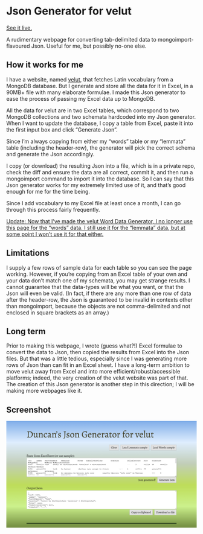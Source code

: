 # Json Generator for velut
[See it live.](https://www.duncanritchie.co.uk/velut-json-generator/)

A rudimentary webpage for converting tab-delimited data to mongoimport-flavoured Json. Useful for me, but possibly no-one else.

## How it works for me
I have a website, named [velut](https://github.com/DuncanRitchie/velut), that fetches Latin vocabulary from a MongoDB database. But I generate and store all the data for it in Excel, in a 90MB+ file with many elaborate formulae. I made this Json generator to ease the process of passing my Excel data up to MongoDB.

All the data for velut are in two Excel tables, which correspond to two MongoDB collections and two schemata hardcoded into my Json generator. When I want to update the database, I copy a table from Excel, paste it into the first input box and click “Generate Json”.

Since I’m always copying from either my “words” table or my “lemmata” table (including the header-row), the generator will pick the correct schema and generate the Json accordingly.

I copy (or download) the resulting Json into a file, which is in a private repo, check the diff and ensure the data are all correct, commit it, and then run a mongoimport command to import it into the database. So I can say that this Json generator works for my extremely limited use of it, and that’s good enough for me for the time being.

Since I add vocabulary to my Excel file at least once a month, I can go through this process fairly frequently.

<ins>
	Update: Now that I’ve made the <a href="https://github.com/DuncanRitchie/velut-word-data-generator/">velut Word Data Generator</a>, I no longer use this page for the “words” data.
	I still use it for the “lemmata” data, but at some point I won’t use it for that either.
</ins>

## Limitations
I supply a few rows of sample data for each table so you can see the page working. However, if you’re copying from an Excel table of your own and your data don’t match one of my schemata, you may get strange results. I cannot guarantee that the data-types will be what you want, or that the Json will even be valid. (In fact, if there are any more than one row of data after the header-row, the Json is guaranteed to be invalid in contexts other than mongoimport, because the objects are not comma-delimited and not enclosed in square brackets as an array.)

## Long term
Prior to making this webpage, I wrote (guess what?!) Excel formulae to convert the data to Json, then copied the results from Excel into the Json files. But that was a little tedious, especially since I was generating more rows of Json than can fit in an Excel sheet. I have a long-term ambition to move velut away from Excel and into more efficient/robust/accessible platforms; indeed, the very creation of the velut website was part of that. The creation of this Json generator is another step in this direction; I will be making more webpages like it.

## Screenshot
![Screenshot of the webpage](velut-json-generator-screenshot.png)
